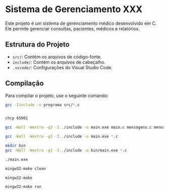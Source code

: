# Sistema de Gerenciamento XXX

Este projeto é um sistema de gerenciamento médico desenvolvido em C. Ele permite gerenciar consultas, pacientes, médicos e relatórios.

## Estrutura do Projeto 

- `src/`: Contém os arquivos de código-fonte.
- `include/`: Contém os arquivos de cabeçalho.
- `.vscode/`: Configurações do Visual Studio Code.

## Compilação

Para compilar o projeto, use o seguinte comando:

```bash
gcc -Iinclude -o programa src/*.c


chcp 65001

gcc -Wall -Wextra -g3 -I../include -o main.exe main.c mensagens.c menus.c modulo_consulta.c modulo_gerenciar_paciente.c modulo_gerenciar_medico.c modulo_relatorios.c

gcc -Wall -Wextra -g3 -I../include -o main.exe *.c

mkdir bin
gcc -Wall -Wextra -g3 -I../include -o bin/main.exe *.c

./main.exe

mingw32-make clean

mingw32-make

mingw32-make run
